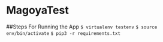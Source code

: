 # MagoyaTest

##Steps For Running the App
`$ virtualenv testenv`
`$ source env/bin/activate`
`$ pip3 -r requirements.txt`
